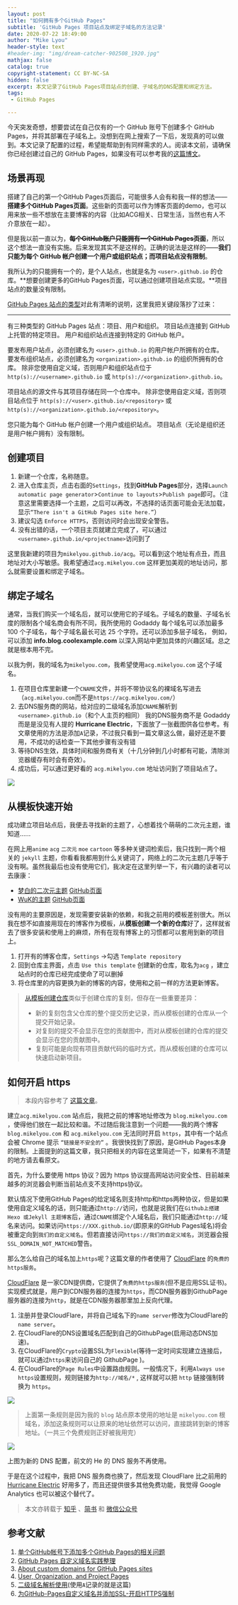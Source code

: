 ```yaml
---
layout: post
title: "如何拥有多个GitHub Pages"
subtitle: 'GitHub Pages 项目站点及绑定子域名的方法记录'
date: 2020-07-22 18:49:00
author: "Mike Lyou"
header-style: text
#header-img: "img/dream-catcher-902508_1920.jpg"
mathjax: false
catalog: true
copyright-statement: CC BY-NC-SA
hidden: false
excerpt: 本文记录了GitHub Pages项目站点的创建、子域名的DNS配置和绑定方法。
tags:
 - GitHub Pages

---
```


<!-- more -->

今天突发奇想，想要尝试在自己仅有的一个 GitHub 账号下创建多个 GitHub Pages，并将其部署在子域名上。没想到在网上搜索了一下后，发现真的可以做到。本文记录了配置的过程，希望能帮助到有同样需求的人。阅读本文前，请确保你已经创建过自己的 GitHub Pages，如果没有可以参考我的[这篇博文](https://blog.mikelyou.com/2019/12/27/hello-world/)。

## 场景再现

搭建了自己的第一个GitHub Pages页面后，可能很多人会有和我一样的想法——**搭建多个GitHub Pages页面**。这些新的页面可以作为博客页面的demo，也可以用来放一些不想放在主要博客的内容（比如ACG相关、日常生活，当然也有人不介意放在一起）。

但是我以前一直以为，~~**每个GitHub账户只能拥有一个GitHub Pages页面**~~，所以这个想法一直没有实施。后来发现其实不是这样的。正确的说法是这样的——**我们只能为每个 GitHub 帐户创建一个用户或组织站点；而项目站点没有限制**。

我所认为的只能拥有一个的，是个人站点，也就是名为 `<user>.github.io` 的仓库。**想要创建更多的GitHub Pages页面，可以通过创建项目站点实现。**项目站点的数量没有限制。

[GitHub Pages 站点的类型](https://docs.github.com/cn/github/working-with-github-pages/about-github-pages#)对此有清晰的说明，这里我把关键段落抄了过来：

***

有三种类型的 GitHub Pages 站点：项目、用户和组织。 项目站点连接到 GitHub 上托管的特定项目。 用户和组织站点连接到特定的 GitHub 帐户。

要发布用户站点，必须创建名为 `<user>.github.io` 的用户帐户所拥有的仓库。 要发布组织站点，必须创建名为 `<organization>.github.io` 的组织所拥有的仓库。 除非您使用自定义域，否则用户和组织站点位于 `http(s)://<username>.github.io` 或 `http(s)://<organization>.github.io`。

项目站点的源文件与其项目存储在同一个仓库中。 除非您使用自定义域，否则项目站点位于 `http(s)://<user>.github.io/<repository>` 或 `http(s)://<organization>.github.io/<repository>`。

您只能为每个 GitHub 帐户创建一个用户或组织站点。 项目站点（无论是组织还是用户帐户拥有）没有限制。


## 创建项目

1. 新建一个仓库，名称随意。
2. 进入仓库主页，点击右面的`Settings`，找到**GitHub Pages**部分，选择`Launch automatic page generator`\>`Continue to layouts`\>`Publish page`即可。（注意这里需要选择一个主题，之后可以再改，不选择的话页面可能会无法加载，显示`“There isn't a GitHub Pages site here.”`）
3. 建议勾选 `Enforce HTTPS`，否则访问时会出现安全警告。
4. 没有出错的话，一个项目主页就建立完成了，可以通过`<username>.github.io/<projectname>`访问到了

这里我新建的项目为`mikelyou.github.io/acg`。可以看到这个地址有点丑，而且地址对大小写敏感。我希望通过`acg.mikelyou.com` 这样更加美观的地址访问，那么就需要设置和绑定子域名。

## 绑定子域名

通常，当我们购买一个域名后，就可以使用它的子域名。子域名的数量、子域名长度的限制各个域名商会有所不同，我所使用的 Godaddy 每个域名可以添加最多 100 个子域名，每个子域名最长可达 25 个字符。还可以添加多层子域名， 例如，可以添加 **info.blog.coolexample.com** 以深入网站中更加具体的兴趣区域。总之就是根本用不完。

以我为例，我的域名为`mikelyou.com`，我希望使用`acg.mikelyou.com` 这个子域名。

1.  在项目仓库里新建一个`CNAME`文件，并将不带协议名的裸域名写进去（`acg.mikelyou.com`而不是`https://acg.mikelyou.com/`）
2.  去DNS服务商的网站，给对应的二级域名添加`CNAME`解析到`<username>.github.io`（和个人主页的相同）
    我的DNS服务商不是 Godaddy 而是是没见有人提的 **Hurricane Electric**，下面放了一张截图供各位参考。有文章使用的方法是添加`A`记录，不过我只看到一篇文章这么做，最好还是不要用，不成功的话检查一下其他步骤有没有错
3.  等待DNS生效，具体时间和服务商有关（十几分钟到几小时都有可能，清除浏览器缓存有时会有奇效）。
4.  成功后，可以通过更好看的 `acg.mikelyou.com` 地址访问到了项目站点了。

![](https://raw.githubusercontent.com/mikelyou/image-public/master/DNS-he-project-github-pages.png)

## 从模板快速开始

成功建立项目站点后，我便去寻找新的主题了，心想着找个萌萌的二次元主题，谁知道......

在网上用`anime` `acg` `二次元` `moe` `cartoon` 等多种关键词检索后，我只找到一两个相关的 `jekyll` 主题，你看看我都用到什么关键词了，网络上的二次元主题几乎等于没有啊。虽然我最后也没有使用它们，我决定在这里列举一下，有兴趣的读者可以去康康：

- [梦白的二次元主题](http://www.whiteg.cn/)  [GitHub页面](https://github.com/moewhite19/about)
- [WuK的主题](https://wu-kan.cn)  [GitHub页面](https://github.com/wu-kan/jekyll-theme-WuK)

没有用的主要原因是，发现需要安装新的依赖，和我之前用的模板差别很大。所以我在想不如直接用现在的博客作为模板，从**模板创建一个新的仓库**好了，这样就省去了很多安装和使用上的麻烦，所有在现有博客上的习惯都可以套用到新的项目上。

1. 打开有的博客仓库，`Settings` &rarr;勾选 `Template repository`
2. 回到仓库主界面，点击 `Use this template` 创建新的仓库，取名为`acg` ，建立站点时的仓库已经完成使命了可以删掉
3. 将仓库里的内容更换为新的博客的内容，使用和之前一样的方法更新博客。

>[从模板创建仓库](https://docs.github.com/cn/github/creating-cloning-and-archiving-repositories/creating-a-repository-from-a-template)类似于创建仓库的复刻，但存在一些重要差异：
>
>- 新的复刻包含父仓库的整个提交历史记录，而从模板创建的仓库从一个提交开始记录。
>- 对复刻的提交不会显示在您的贡献图中，而对从模板创建的仓库的提交会显示在您的贡献图中。
>- 复刻可能是向现有项目贡献代码的临时方式，而从模板创建的仓库可以快速启动新项目。


## 如何开启 https

> 本段内容参考了 [这篇文章](https://tzhou2018.github.io/2018/04/为GitHub-Pages自定义域名并添加SSL-开启HTTPS强制/)。

建立`acg.mikelyou.com` 站点后，我把之前的博客地址修改为 `blog.mikelyou.com` ，使得他们放在一起比较和谐。不过随后我注意到一个问题——我的两个博客 `blog.mikelyou.com` 和 `acg.mikelyou.com` 无法同时开启 `https`，其中有一个站点会被 Chrome 提示 `“链接是不安全的”` 。我很快找到了原因，是GitHub Pages本身的限制。上面提到的这篇文章，我只把相关的内容在这里简述一下，如果有不清楚的地方请去看原文。

首先，为什么要使用 https 协议？因为 https 协议提高网站访问安全性、目前越来越多的浏览器会判断当前站点支不支持https协议。

默认情况下使用GitHub Pages的给定域名则支持http和https两种协议，但是如果使用自定义域名的话，则只能通过`http://`访问，也就是说我们在`Github上搭建 Hexo 或Jekyll 主题博客`后，通过`CNAME`绑定个人域名后，我们只能通过`http://`域名来访问。如果访问`https://XXX.github.io/`(即原来的GitHub Pages域名)将会被重定向到`我们的自定义域名`。但若直接访问`https://我们的自定义域名`，浏览器会报`SSL_DOMAIN_NOT_MATCHED`警告。

那么怎么给自己的域名加上`https`呢？这篇文章的作者使用了 [CloudFlare](https://www.cloudflare.com/) 的`免费的https服务`。

[CloudFlare](https://www.cloudflare.com/) 是一家CDN提供商，它提供了`免费的https服务`(但不是应用SSL证书)。实现模式就是，用户到CDN服务器的连接为`https`，而CDN服务器到GithubPage服务器的连接为`http`，就是在CDN服务器那里加上反向代理。

1. 注册并登录CloudFlare，并将自己域名下的`name server`修改为CloudFlare的`name server`。
2. 在CloudFlare的DNS设置域名匹配到自己的GithubPage(启用动态DNS加速)。
3. 在CloudFlare的`Crypto`设置SSL为`Flexible`(等待一定时间实现建立连接后，就可以通过`https`来访问自己的 GithubPage )。
4. 在CloudFlare的`Page Rules`中设置路由规则。一般情况下，利用`Always use https`设置规则，规则链接为`http://域名/*` , 这样就可以把 `http` 链接强制转换为 `https`。

![](https://raw.githubusercontent.com/mikelyou/image-public/master/cloudflare-page-rules.png)

> 上面第一条规则是因为我的 `blog` 站点原本使用的地址是 `mikelyou.com` 根域名，添加这条规则可以让原来的地址依然可以访问，直接跳转到新的博客地址。（一共三个免费规则正好被我用完）

![](https://raw.githubusercontent.com/mikelyou/image-public/master/cloudflare-dns.png)

上图为新的 DNS 配置，前文的 He 的 DNS 服务不再使用。

于是在这个过程中，我把 DNS 服务商也换了，然后发现 CloudFlare 比之前用的 [Hurricane Electric](https://dns.he.net/) 好用多了，而且还提供很多其他免费功能，我觉得 Google Analytics 也可以被这个替代了。

> 本文亦转载于 [知乎](https://zhuanlan.zhihu.com/p/183977963) 、[简书](https://www.jianshu.com/p/556e9b661064) 和 [微信公众号](https://mp.weixin.qq.com/s?__biz=MzAxMjgzMjUzMg==&mid=2652035251&idx=1&sn=fd4da473279fbb15fde61a5bd04207b7&chksm=804da2c8b73a2bded670e8e93fef0204f7a750ce22959d45f4d78f0f7da6a66b17fbf768da17&scene=126&sessionid=1597417045&key=afadcd447ba5fcc05abc2e99eaf8f59210ce306f36c44994f81af96f783603161c969d4a38e178af3a5e863adb8aefa37c5dfda0c3c8f9a86ea6b29f76a3c2ef7cc3c1d5bc6b1f7665cd4367540a9e557f3611fd10d1f01434aa23455dafb8b03183b99864eabec7f9c50cb07326ab82187524d1d59d7bcc580b8ddc9e2348e8&ascene=1&uin=MTU1MTU4MzkzNw%3D%3D)

## 参考文献 

1. [单个GitHub帐号下添加多个GitHub Pages的相关问题](https://segmentfault.com/a/1190000003946969)
2. [GitHub Pages 自定义域名实践整理](https://segmentfault.com/a/1190000018038675)
3. [About custom domains for GitHub Pages sites](https://help.github.com/articles/about-custom-domains-for-github-pages-sites/)
4. [User, Organization, and Project Pages](https://help.github.com/articles/user-organization-and-project-pages/)
5. [二级域名解析使用](https://blog.csdn.net/LD0807/article/details/54356876)(使用`A`记录的就是这篇)
6. [为GitHub-Pages自定义域名并添加SSL-开启HTTPS强制](https://tzhou2018.github.io/2018/04/为GitHub-Pages自定义域名并添加SSL-开启HTTPS强制/)


